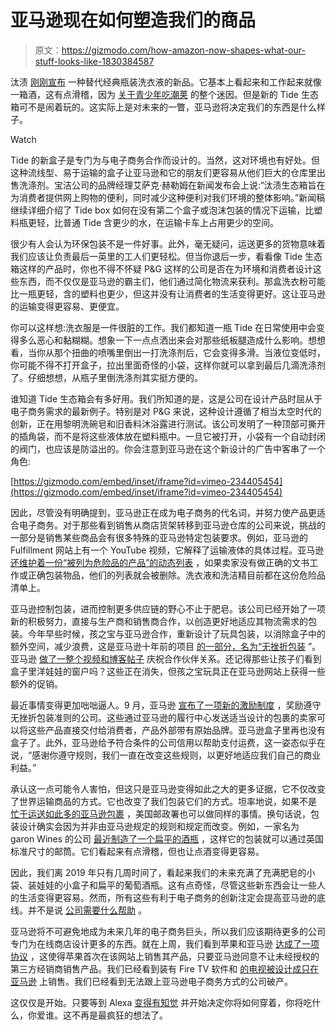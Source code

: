 # 亚马逊现在如何塑造我们的商品

> 原文：<https://gizmodo.com/how-amazon-now-shapes-what-our-stuff-looks-like-1830384587>

汰渍 [刚刚宣布](https://news.pg.com/press-release/pg-thinks-inside-box-new-tide-eco-box) 一种替代经典瓶装洗衣液的新品。它基本上看起来和工作起来就像一箱酒，这有点滑稽，因为 [关于青少年吃潮荚](https://gizmodo.com/maker-of-tide-pods-its-not-our-fault-that-teens-are-fu-1822325352) 的整个迷因。但是新的 Tide 生态箱可不是闹着玩的。这实际上是对未来的一瞥，亚马逊将决定我们的东西是什么样子。

Watch

Tide 的新盒子是专门为与电子商务合作而设计的。当然，这对环境也有好处。但这种流线型、易于运输的盒子让亚马逊和它的朋友们更容易从他们巨大的仓库里出售洗涤剂。宝洁公司的品牌经理艾萨克·赫勒姆在新闻发布会上说:“汰渍生态箱旨在为消费者提供网上购物的便利，同时减少这种便利对我们环境的整体影响。”新闻稿继续详细介绍了 Tide box 如何在没有第二个盒子或泡沫包装的情况下运输，比塑料瓶更轻，比普通 Tide 含更少的水，在运输卡车上占用更少的空间。

很少有人会认为环保包装不是一件好事。此外，毫无疑问，运送更多的货物意味着我们应该让负责最后一英里的工人们更轻松。但当你退后一步，看看像 Tide 生态箱这样的产品时，你也不得不怀疑 P&G 这样的公司是否在为环境和消费者设计这些东西，而不仅仅是亚马逊的霸主们，他们通过简化物流来获利。那盒洗衣粉可能比一瓶更轻，含的塑料也更少，但这并没有让消费者的生活变得更好。这让亚马逊的运输变得更容易、更便宜。

你可以这样想:洗衣服是一件很脏的工作。我们都知道一瓶 Tide 在日常使用中会变得多么恶心和黏糊糊。想象一下一点点洒出来会对那些纸板腿造成什么影响。想想看，当你从那个扭曲的喷嘴里倒出一打洗涤剂后，它会变得多滑。当液位变低时，你可能不得不打开盒子，拉出里面奇怪的小袋，这样你就可以拿到最后几滴洗涤剂了。仔细想想，从瓶子里倒洗涤剂其实挺方便的。

谁知道 Tide 生态箱会有多好用。我们所知道的是，这是公司在设计产品时屈从于电子商务需求的最新例子。特别是对 P&G 来说，这种设计遵循了相当太空时代的创新，正在用黎明洗碗皂和旧香料沐浴露进行测试。该公司发明了一种顶部可撕开的插角袋，而不是将这些液体放在塑料瓶中。一旦它被打开，小袋有一个自动封闭的阀门，也应该是防溢出的。你会注意到亚马逊在这个新设计的广告中客串了一个角色:

 [https://gizmodo.com/embed/inset/iframe?id=vimeo-234405454](https://gizmodo.com/embed/inset/iframe?id=vimeo-234405454) 

因此，尽管没有明确提到，亚马逊正在成为电子商务的代名词，并努力使产品更适合电子商务。对于那些看到销售从商店货架转移到亚马逊仓库的公司来说，挑战的一部分是销售某些商品会有很多特殊的亚马逊特定包装要求。例如，亚马逊的 Fulfillment 网站上有一个 YouTube 视频，它解释了运输液体的具体过程。亚马逊 [还维护着一份“被列为危险品的产品”的动态列表](https://sellercentral.amazon.com/gp/help/external/201371860?asc_campaign=InlineText&asc_refurl=https://gizmodo.com/how-amazon-now-shapes-what-our-stuff-looks-like-1830384587&asc_source=&language=en-US&ref=efph_201371860_cont_200525640&tag=kinjagizmodolink-20) ，如果卖家没有做正确的文书工作或正确包装物品，他们的列表就会被删除。洗衣液和洗洁精目前都在这份危险品清单上。

亚马逊控制包装，进而控制更多供应链的野心不止于肥皂。该公司已经开始了一项新的积极努力，直接与生产商和销售商合作，以创造更好地适应其物流需求的包装。今年早些时候，孩之宝与亚马逊合作，重新设计了玩具包装，以消除盒子中的额外空间，减少浪费，这是亚马逊十年前的项目 [的一部分，名为“无挫折包装](https://www.aboutamazon.com/sustainability/packaging/frustration-free-packaging) ”。亚马逊 [做了一整个视频和博客帖子](https://blog.aboutamazon.com/sustainability/judge-a-toy-by-its-box) 庆祝合作伙伴关系。还记得那些让孩子们看到盒子里洋娃娃的窗户吗？这些正在消失，但孩之宝玩具正在亚马逊网站上获得一些额外的促销。

最近事情变得更加咄咄逼人。9 月，亚马逊 [宣布了一项新的激励制度](https://www.packagingdigest.com/sustainable-packaging/amazon-incentivizes-brands-to-create-frustration-free-packaging-2018-09-18) ，奖励遵守无挫折包装准则的公司。这些通过亚马逊的履行中心发送适当设计的包裹的卖家可以将这些产品直接交付给消费者，产品外部带有原始品牌。亚马逊盒子里再也没有盒子了。此外，亚马逊给予符合条件的公司信用以帮助支付运费，这一姿态似乎在说，“感谢你遵守规则，我们一直在改变这些规则，以更好地适应我们自己的商业利益。”

承认这一点可能令人害怕，但这只是亚马逊变得如此之大的更多证据，它不仅改变了世界运输商品的方式。它也改变了我们包装它们的方式。坦率地说，如果不是 [忙于运送如此多的亚马逊包裹](https://gizmodo.com/amazon-is-the-post-offices-best-friend-no-matter-what-1824292542#_ga=2.135100792.867160778.1542032648-156470782.1539796217) ，美国邮政署​也可以做同样的事情。换句话说，包装设计确实会因为并非由亚马逊规定的规则和规定而改变。例如，一家名为 garon Wines 的公司 [最近制造了一个扁平的酒瓶](https://www.foodandwine.com/news/garcon-flat-wine-bottle-dow-design-award) ，这样它的包装就可以通过英国标准尺寸的邮筒。它们看起来有点滑稽，但也让点酒变得更容易。

因此，我们离 2019 年只有几周时间了，看起来我们的未来充满了充满肥皂的小袋、装娃娃的小盒子和扁平的葡萄酒瓶。这有点奇怪，尽管这些新东西会让一些人的生活变得更容易。然而，所有这些有利于电子商务的创新注定会提高亚马逊的底线。并不是说 [公司需要什么帮助](https://gizmodo.com/apple-and-amazon-have-the-most-annoying-ongoing-feud-in-1828531105) 。

亚马逊将不可避免地成为未来几年的电子商务巨头，所以我们应该期待更多的公司专门为在线商店设计更多的东西。就在上周，我们看到苹果和亚马逊 [达成了一项协议](https://gizmodo.com/the-wild-west-of-apple-products-on-amazon-is-dead-1830346188) ，这使得苹果首次在该网站上销售其产品，只要亚马逊同意不让未经授权的第三方经销商销售产品。我们已经看到装有 Fire TV 软件和 [的电视被设计成只在亚马逊](https://gizmodo.com/amazons-cheap-4k-tvs-are-good-enough-for-almost-anyone-1796067835) 上销售。我们已经看到无法跟上亚马逊电子商务方式的公司破产。

这仅仅是开始。只要等到 Alexa [变得有知觉](https://gizmodo.com/your-worst-alexa-nightmares-are-coming-true-1826327301#_ga=2.178795684.1610138839.1542028372-820698127.1522425547) 并开始决定你将如何穿着，你将吃什么，你爱谁。这不再是最疯狂的想法了。